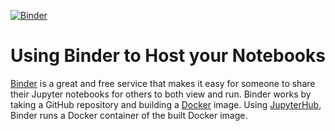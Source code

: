 [![Binder](https://mybinder.org/badge_logo.svg)](https://mybinder.org/v2/gh/mohsenaghashahi/binder-framework.git/HEAD?labpath=https%3A%2F%2Fgithub.com%2Fmohsenaghashahi%2Fbinder-framework.git)

# Using Binder to Host your Notebooks
[Binder](https://mybinder.org) is a great and free service that makes it easy for someone to share their Jupyter notebooks for others to both view and run. Binder works by taking a GitHub repository and building a [Docker](https://www.docker.com) image. Using [JupyterHub](https://jupyterhub.readthedocs.io/en/latest/), Binder runs a Docker container of the built Docker image.

